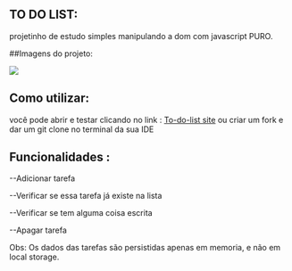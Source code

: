 ## TO DO LIST:

projetinho de estudo simples manipulando a dom com javascript PURO.

##Imagens do projeto:

![](https://i.imgur.com/TGL0DuW.png)

## Como utilizar:
você pode abrir e testar clicando no link : [To-do-list site](https://todolist-u1l5.onrender.com)
ou
criar um fork e dar um git clone no terminal da sua IDE

## Funcionalidades : 
--Adicionar tarefa

--Verificar se essa tarefa já existe na lista

--Verificar se tem alguma coisa escrita

--Apagar tarefa

Obs: Os dados das tarefas são persistidas apenas em memoria, e não em local storage.
